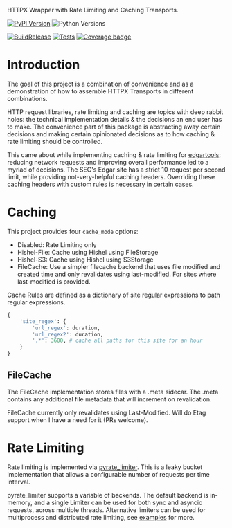 HTTPX Wrapper with Rate Limiting and Caching Transports.

[![PyPI Version](https://badge.fury.io/py/httpxthrottlecache.svg)](https://pypi.python.org/pypi/httpxthrottlecache)
![Python Versions](https://img.shields.io/pypi/pyversions/httpxthrottlecache)

[![BuildRelease](https://github.com/paultiq/httpxthrottlecache/actions/workflows/build_deploy.yml/badge.svg)](https://github.com/paultiq/httpxthrottlecache/actions/workflows/build_deploy.yml)
[![Tests](https://github.com/paultiq/httpxthrottlecache/actions/workflows/test.yml/badge.svg)](https://github.com/paultiq/httpxthrottlecache/actions/workflows/test.yml)
[![Coverage badge](https://github.com/paultiq/httpxthrottlecache/raw/python-coverage-comment-action-data/badge.svg)](https://github.com/paultiq/httpxthrottlecache/tree/python-coverage-comment-action-data)


# Introduction

The goal of this project is a combination of convenience and as a demonstration of how to assemble HTTPX Transports in different combinations. 

HTTP request libraries, rate limiting and caching are topics with deep rabbit holes: the technical implementation details & the decisions an end user has to make. The convenience part of this package is abstracting away certain decisions and making certain opinionated decisions as to how caching & rate limiting should be controlled. 

This came about while implementing caching & rate limiting for [edgartools](https://edgartools.readthedocs.io/en/latest/): reducing network requests and improving overall performance led to a myriad of decisions. The SEC's Edgar site has a strict 
10 request per second limit, while providing not-very-helpful caching headers. Overriding these caching headers with custom rules is necessary in certain cases. 

# Caching

This project provides four `cache_mode` options:
- Disabled: Rate Limiting only
- Hishel-File: Cache using Hishel using FileStorage
- Hishel-S3: Cache using Hishel using S3Storage
- FileCache: Use a simpler filecache backend that uses file modified and created time and only revalidates using last-modified. For sites where last-modified is provided. 

Cache Rules are defined as a dictionary of site regular expressions to path regular expressions. 
```py
{
    'site_regex': {
        'url_regex': duration,
        'url_regex2': duration,
        '.*': 3600, # cache all paths for this site for an hour
    }
}
```

## FileCache

The FileCache implementation stores files with a .meta sidecar. The .meta contains any additional file metadata that will increment on revalidation. 

FileCache currently only revalidates using Last-Modified. Will do Etag support when I have a need for it (PRs welcome).

# Rate Limiting

Rate limiting is implemented via [pyrate_limiter](https://pyratelimiter.readthedocs.io/en/latest/). This is a leaky bucket implementation that allows a configurable number of requests per time interval. 

pyrate_limiter supports a variable of backends. The default backend is in-memory, and a single Limiter can be used for both sync and asyncio requests, across multiple threads. Alternative limiters can be used for multiprocess and distributed rate limiting, see [examples](https://github.com/vutran1710/PyrateLimiter/tree/master/examples) for more. 